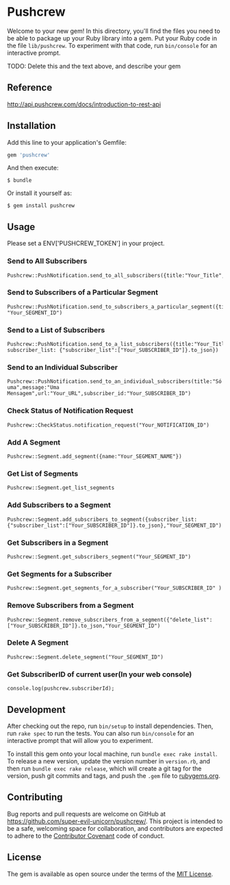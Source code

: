 # Pushcrew

Welcome to your new gem! In this directory, you'll find the files you need to be able to package up your Ruby library into a gem. Put your Ruby code in the file `lib/pushcrew`. To experiment with that code, run `bin/console` for an interactive prompt.

TODO: Delete this and the text above, and describe your gem

## Reference 
http://api.pushcrew.com/docs/introduction-to-rest-api

## Installation

Add this line to your application's Gemfile:

```ruby
gem 'pushcrew'
```

And then execute:

    $ bundle

Or install it yourself as:

    $ gem install pushcrew

## Usage

Please set a ENV['PUSHCREW_TOKEN'] in your project.

### Send to All Subscribers
    Pushcrew::PushNotification.send_to_all_subscribers({title:"Your_Title",message:"Your_Message",url:"Your_URL"})

### Send to Subscribers of a Particular Segment
    Pushcrew::PushNotification.send_to_subscribers_a_particular_segment({title:"Your_Title",message:"Your_Message",url:"Your_URL"}, "Your_SEGMENT_ID")

### Send to a List of Subscribers
    Pushcrew::PushNotification.send_to_a_list_subscribers({title:"Your_Title",message:"Your_Message",url:"Your_URL", subscriber_list: {"subscriber_list":["Your_SUBSCRIBER_ID"]}.to_json})

### Send to an Individual Subscriber
    Pushcrew::PushNotification.send_to_an_individual_subscribers(title:"Só uma",message:"Uma Mensagem",url:"Your_URL",subscriber_id:"Your_SUBSCRIBER_ID")

### Check Status of Notification Request
    Pushcrew::CheckStatus.notification_request("Your_NOTIFICATION_ID")

### Add A Segment
    Pushcrew::Segment.add_segment({name:"Your_SEGMENT_NAME"})

### Get List of Segments
    Pushcrew::Segment.get_list_segments

### Add Subscribers to a Segment
    Pushcrew::Segment.add_subscribers_to_segment({subscriber_list: {"subscriber_list":["Your_SUBSCRIBER_ID"]}.to_json},"Your_SEGMENT_ID")

### Get Subscribers in a Segment
    Pushcrew::Segment.get_subscribers_segment("Your_SEGMENT_ID")

### Get Segments for a Subscriber
    Pushcrew::Segment.get_segments_for_a_subscriber("Your_SUBSCRIBER_ID" )

### Remove Subscribers from a Segment
    Pushcrew::Segment.remove_subscribers_from_a_segment({"delete_list":["Your_SUBSCRIBER_ID"]}.to_json,"Your_SEGMENT_ID")

### Delete A Segment
    Pushcrew::Segment.delete_segment("Your_SEGMENT_ID")

### Get SubscriberID of current user(In your web console)
    console.log(pushcrew.subscriberId);

## Development

After checking out the repo, run `bin/setup` to install dependencies. Then, run `rake spec` to run the tests. You can also run `bin/console` for an interactive prompt that will allow you to experiment.

To install this gem onto your local machine, run `bundle exec rake install`. To release a new version, update the version number in `version.rb`, and then run `bundle exec rake release`, which will create a git tag for the version, push git commits and tags, and push the `.gem` file to [rubygems.org](https://rubygems.org).

## Contributing

Bug reports and pull requests are welcome on GitHub at https://github.com/super-evil-unicorn/pushcrew/. This project is intended to be a safe, welcoming space for collaboration, and contributors are expected to adhere to the [Contributor Covenant](http://contributor-covenant.org) code of conduct.


## License

The gem is available as open source under the terms of the [MIT License](http://opensource.org/licenses/MIT).

